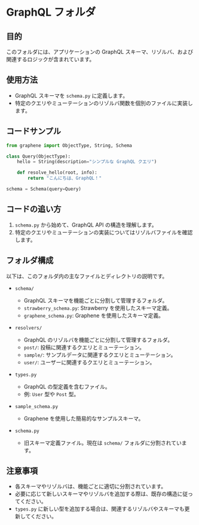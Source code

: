 # GraphQL フォルダ

## 目的
このフォルダには、アプリケーションの GraphQL スキーマ、リゾルバ、および関連するロジックが含まれています。

## 使用方法
- GraphQL スキーマを `schema.py` に定義します。
- 特定のクエリやミューテーションのリゾルバ関数を個別のファイルに実装します。

## コードサンプル
```python
from graphene import ObjectType, String, Schema

class Query(ObjectType):
    hello = String(description="シンプルな GraphQL クエリ")

    def resolve_hello(root, info):
        return "こんにちは、GraphQL！"

schema = Schema(query=Query)
```

## コードの追い方
1. `schema.py` から始めて、GraphQL API の構造を理解します。
2. 特定のクエリやミューテーションの実装についてはリゾルバファイルを確認します。

## フォルダ構成

以下は、このフォルダ内の主なファイルとディレクトリの説明です。

- `schema/`
  - GraphQL スキーマを機能ごとに分割して管理するフォルダ。
  - `strawberry_schema.py`: Strawberry を使用したスキーマ定義。
  - `graphene_schema.py`: Graphene を使用したスキーマ定義。

- `resolvers/`
  - GraphQL のリゾルバを機能ごとに分割して管理するフォルダ。
  - `post/`: 投稿に関連するクエリとミューテーション。
  - `sample/`: サンプルデータに関連するクエリとミューテーション。
  - `user/`: ユーザーに関連するクエリとミューテーション。

- `types.py`
  - GraphQL の型定義を含むファイル。
  - 例: `User` 型や `Post` 型。

- `sample_schema.py`
  - Graphene を使用した簡易的なサンプルスキーマ。

- `schema.py`
  - 旧スキーマ定義ファイル。現在は `schema/` フォルダに分割されています。

## 注意事項

- 各スキーマやリゾルバは、機能ごとに適切に分割されています。
- 必要に応じて新しいスキーマやリゾルバを追加する際は、既存の構造に従ってください。
- `types.py` に新しい型を追加する場合は、関連するリゾルバやスキーマも更新してください。